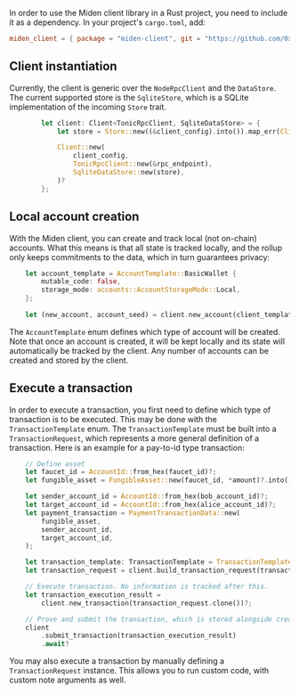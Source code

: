 In order to use the Miden client library in a Rust project, you need to include it as a dependency. In your project's `cargo.toml`, add:

```toml
miden_client = { package = "miden-client", git = "https://github.com/0xPolygonMiden/miden-client", branch = "main" }
```

## Client instantiation

Currently, the client is generic over the `NodeRpcClient` and the `DataStore`. The current supported store is the `SqliteStore`, which is a SQLite implementation of the incoming `Store` trait.

```rust
        let client: Client<TonicRpcClient, SqliteDataStore> = {
            let store = Store::new((&client_config).into()).map_err(ClientError::StoreError)?;

            Client::new(
                client_config,
                TonicRpcClient::new(&rpc_endpoint),
                SqliteDataStore::new(store),
            )?
        };
```

## Local account creation

With the Miden client, you can create and track local (not on-chain) accounts. What this means is that all state is tracked locally, and the rollup only keeps commitments to the data, which in turn guarantees privacy:

```Rust
    let account_template = AccountTemplate::BasicWallet {
        mutable_code: false,
        storage_mode: accounts::AccountStorageMode::Local,
    };
    
    let (new_account, account_seed) = client.new_account(client_template)?;
```

The `AccountTemplate` enum defines which type of account will be created. Note that once an account is created, it will be kept locally and its state will automatically be tracked by the client. Any number of accounts can be created and stored by the client.

## Execute a transaction

In order to execute a transaction, you first need to define which type of transaction is to be executed. This may be done with the `TransactionTemplate` enum. The `TransactionTemplate` must be built into a `TransactionRequest`, which represents a more general definition of a transaction. Here is an example for a pay-to-id type transaction:

```rust
    // Define asset
    let faucet_id = AccountId::from_hex(faucet_id)?;
    let fungible_asset = FungibleAsset::new(faucet_id, *amount)?.into();

    let sender_account_id = AccountId::from_hex(bob_account_id)?;
    let target_account_id = AccountId::from_hex(alice_account_id)?;
    let payment_transaction = PaymentTransactionData::new(
        fungible_asset,
        sender_account_id,
        target_account_id,
    );

    let transaction_template: TransactionTemplate = TransactionTemplate::P2ID(payment_transaction);
    let transaction_request = client.build_transaction_request(transaction_template).unwrap();

    // Execute transaction. No information is tracked after this.
    let transaction_execution_result =
        client.new_transaction(transaction_request.clone())?;

    // Prove and submit the transaction, which is stored alongside created notes (if any)
    client
        .submit_transaction(transaction_execution_result)
        .await?
```

You may also execute a transaction by manually defining a `TransactionRequest` instance. This allows you to run custom code, with custom note arguments as well.
